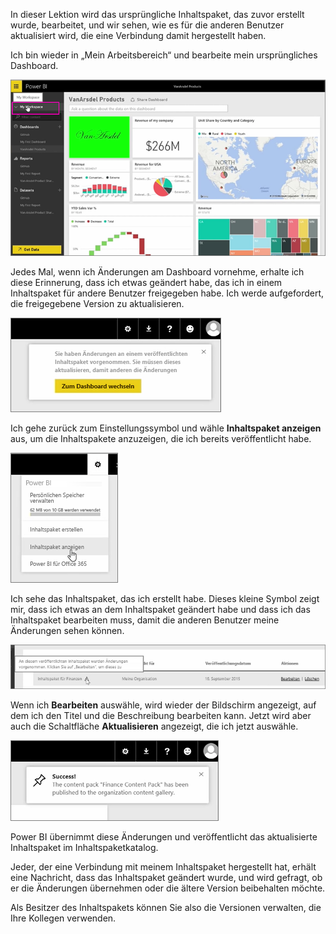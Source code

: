 In dieser Lektion wird das ursprüngliche Inhaltspaket, das zuvor erstellt wurde, bearbeitet, und wir sehen, wie es für die anderen Benutzer aktualisiert wird, die eine Verbindung damit hergestellt haben.

Ich bin wieder in „Mein Arbeitsbereich“ und bearbeite mein ursprüngliches Dashboard.

![Freigabe und Zusammenarbeit in Power BI](./media/6-4-update-content-pack/pbi_learn06_04myworkspace.png)

Jedes Mal, wenn ich Änderungen am Dashboard vornehme, erhalte ich diese Erinnerung, dass ich etwas geändert habe, das ich in einem Inhaltspaket für andere Benutzer freigegeben habe. Ich werde aufgefordert, die freigegebene Version zu aktualisieren.

![Freigabe und Zusammenarbeit in Power BI](./media/6-4-update-content-pack/pbi_learn06_04uvmadechanges.png)

Ich gehe zurück zum Einstellungssymbol und wähle **Inhaltspaket anzeigen** aus, um die Inhaltspakete anzuzeigen, die ich bereits veröffentlicht habe.

![Freigabe und Zusammenarbeit in Power BI](./media/6-4-update-content-pack/pbi_learn06_04viewcontpk.png)

Ich sehe das Inhaltspaket, das ich erstellt habe. Dieses kleine Symbol zeigt mir, dass ich etwas an dem Inhaltspaket geändert habe und dass ich das Inhaltspaket bearbeiten muss, damit die anderen Benutzer meine Änderungen sehen können.

![Freigabe und Zusammenarbeit in Power BI](./media/6-4-update-content-pack/pbi_learn06_04updatecontpk.png)

Wenn ich **Bearbeiten** auswähle, wird wieder der Bildschirm angezeigt, auf dem ich den Titel und die Beschreibung bearbeiten kann. Jetzt wird aber auch die Schaltfläche **Aktualisieren** angezeigt, die ich jetzt auswähle.

![Freigabe und Zusammenarbeit in Power BI](./media/6-4-update-content-pack/pbi_learn06_04contpksuccess.png)

Power BI übernimmt diese Änderungen und veröffentlicht das aktualisierte Inhaltspaket im Inhaltspaketkatalog.

Jeder, der eine Verbindung mit meinem Inhaltspaket hergestellt hat, erhält eine Nachricht, dass das Inhaltspaket geändert wurde, und wird gefragt, ob er die Änderungen übernehmen oder die ältere Version beibehalten möchte.

Als Besitzer des Inhaltspakets können Sie also die Versionen verwalten, die Ihre Kollegen verwenden.

